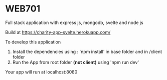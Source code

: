 # WEB701

Full stack application with express js, mongodb, svelte and node js 

Build at https://charity-app-svelte.herokuapp.com/

To develop this application 

1. Install the dependencies using : 'npm install' in base folder and in /client folder
2. Run the App from root folder **(not client)** using 'npm run dev'

Your app will run at localhost:8080
